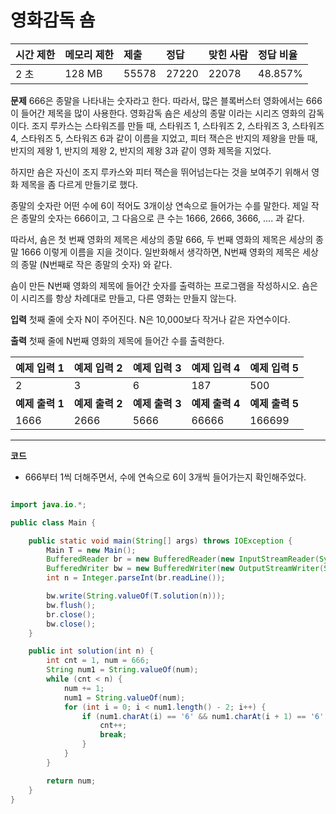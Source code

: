 # 영화감독 숌

| 시간 제한 | 메모리 제한 | 제출  | 정답  | 맞힌 사람 | 정답 비율 |
| :-------- | :---------- | :---- | :---- | :-------- | :-------- |
| 2 초      | 128 MB      | 55578 | 27220 | 22078     | 48.857%   |

**문제**
666은 종말을 나타내는 숫자라고 한다. 따라서, 많은 블록버스터 영화에서는 666이 들어간 제목을 많이 사용한다. 영화감독 숌은 세상의 종말 이라는 시리즈 영화의 감독이다. 조지 루카스는 스타워즈를 만들 때, 스타워즈 1, 스타워즈 2, 스타워즈 3, 스타워즈 4, 스타워즈 5, 스타워즈 6과 같이 이름을 지었고, 피터 잭슨은 반지의 제왕을 만들 때, 반지의 제왕 1, 반지의 제왕 2, 반지의 제왕 3과 같이 영화 제목을 지었다.

하지만 숌은 자신이 조지 루카스와 피터 잭슨을 뛰어넘는다는 것을 보여주기 위해서 영화 제목을 좀 다르게 만들기로 했다.

종말의 숫자란 어떤 수에 6이 적어도 3개이상 연속으로 들어가는 수를 말한다. 제일 작은 종말의 숫자는 666이고, 그 다음으로 큰 수는 1666, 2666, 3666, .... 과 같다.

따라서, 숌은 첫 번째 영화의 제목은 세상의 종말 666, 두 번째 영화의 제목은 세상의 종말 1666 이렇게 이름을 지을 것이다. 일반화해서 생각하면, N번째 영화의 제목은 세상의 종말 (N번째로 작은 종말의 숫자) 와 같다.

숌이 만든 N번째 영화의 제목에 들어간 숫자를 출력하는 프로그램을 작성하시오. 숌은 이 시리즈를 항상 차례대로 만들고, 다른 영화는 만들지 않는다.

**입력**
첫째 줄에 숫자 N이 주어진다. N은 10,000보다 작거나 같은 자연수이다.

**출력**
첫째 줄에 N번째 영화의 제목에 들어간 수를 출력한다.

| 예제 입력 1     | 예제 입력 2     | 예제 입력 3     | 예제 입력 4     | 예제 입력 5     |
| :-------------- | :-------------- | :-------------- | :-------------- | :-------------- |
| 2               | 3               | 6               | 187             | 500             |
| **예제 출력 1** | **예제 출력 2** | **예제 출력 3** | **예제 출력 4** | **예제 출력 5** |
| 1666            | 2666            | 5666            | 66666           | 166699          |

---

**코드**

- 666부터 1씩 더해주면서, 수에 연속으로 6이 3개씩 들어가는지 확인해주었다.

```java

import java.io.*;

public class Main {

    public static void main(String[] args) throws IOException {
        Main T = new Main();
        BufferedReader br = new BufferedReader(new InputStreamReader(System.in));
        BufferedWriter bw = new BufferedWriter(new OutputStreamWriter(System.out));
        int n = Integer.parseInt(br.readLine());

        bw.write(String.valueOf(T.solution(n)));
        bw.flush();
        br.close();
        bw.close();
    }

    public int solution(int n) {
        int cnt = 1, num = 666;
        String num1 = String.valueOf(num);
        while (cnt < n) {
            num += 1;
            num1 = String.valueOf(num);
            for (int i = 0; i < num1.length() - 2; i++) {
                if (num1.charAt(i) == '6' && num1.charAt(i + 1) == '6' && num1.charAt(i + 2) == '6') {
                    cnt++;
                    break;
                }
            }
        }

        return num;
    }
}

```

